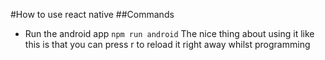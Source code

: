 #How to use react native
##Commands
- Run the android app
`npm run android`
The nice thing about using it like this is that you can press r to reload it right away whilst programming